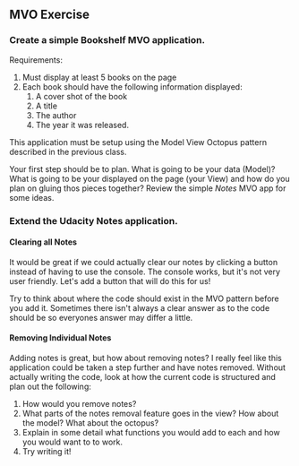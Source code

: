## MVO Exercise

### Create a simple **Bookshelf** MVO application.

Requirements:

1) Must display at least 5 books on the page
2) Each book should have the following information displayed: 
    1) A cover shot of the book
    2) A title  
    3) The author
    4) The year it was released.
    

This application must be setup using the Model View Octopus pattern described in the previous class.

Your first step should be to plan. What is going to be your data (Model)? What is going to be your displayed on the page (your View) and how do you plan on gluing thos pieces together? Review the simple *Notes* MVO app for some ideas.

### Extend the Udacity **Notes** application.

#### Clearing all Notes
It would be great if we could actually clear our notes by clicking a button instead of having to use the console. The console works, but it's not very user friendly. Let's add a button that will do this for us!

Try to think about where the code should exist in the MVO pattern before you add it. Sometimes there isn't always a clear answer as to the code should be so everyones answer may differ a little.


#### Removing Individual Notes
Adding notes is great, but how about removing notes? I really feel like this application could be taken a step further and have notes removed. Without actually writing the code, look at how the current code is structured and plan out the following:

1) How would you remove notes?
2) What parts of the notes removal feature goes in the view? How about the model? What about the octopus?
3) Explain in some detail what functions you would add to each and how you would want to to work.
4) Try writing it!
